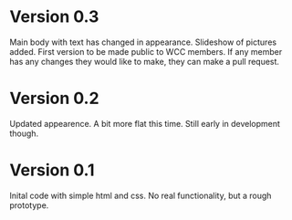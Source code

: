 # Version 0.3
Main body with text has changed in appearance. Slideshow of pictures added. First version to be made public to WCC members. If any member has any changes they would like to make, they can make a pull request.

# Version 0.2
Updated appearence. A bit more flat this time. Still early in development though.

# Version 0.1
Inital code with simple html and css. No real functionality, but a rough prototype.
